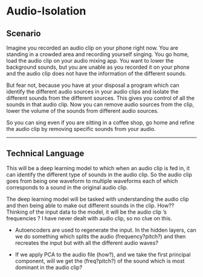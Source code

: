 # Audio-Isolation

## Scenario 

Imagine you recorded an audio clip on your phone right now. You are standing in a crowded area and recording yourself singing. You go home, load the audio clip on your audio mixing app. 
You want to lower the background sounds, but you are unable as you recorded it on your phone and the audio clip does not have the information of the different sounds.  

But fear not, because you have at your disposal a program which can identify the different audio sources in your audio clips and isolate the different sounds from the different sources. This gives you control of all the sounds in that audio clip. Now you can remove audio sources from the clip, lower the volume of the sounds from different audio sources. 

So you can sing even if you are sitting in a coffee shop, go home and refine the audio clip by removing specific sounds from your audio.

***

## Technical Language

This will be a deep learning model to which when an audio clip is fed in, it can identify the different type of sounds in the audio clip. So the audio clip goes from being one waveform to multiple waveforms each of which corresponds to a sound in the original audio clip.

The deep learning model will be tasked with understanding the audio clip and then being able to make out different sounds in the clip. How?? Thinking of the input data to the model, it will be the audio clip ’s frequencies ? I have never dealt with audio clip, so no clue on this. 

* Autoencoders are used to regenerate the input. In the hidden layers, can we do something which splits the audio (frequency?pitch?) and then recreates the input but with all the different audio waves?

* If we apply PCA to the audio file (how?), and we take the first principal component, will we get the (freq?pitch?) of the sound which is most dominant in the audio clip?
